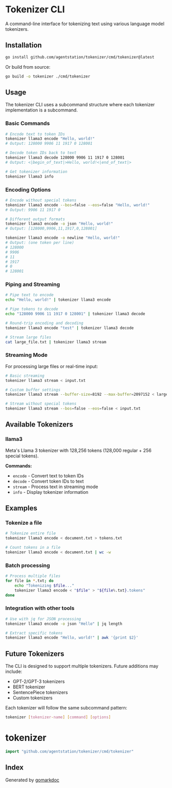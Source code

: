 # Tokenizer CLI

A command-line interface for tokenizing text using various language model tokenizers.

## Installation

```bash
go install github.com/agentstation/tokenizer/cmd/tokenizer@latest
```

Or build from source:

```bash
go build -o tokenizer ./cmd/tokenizer
```

## Usage

The tokenizer CLI uses a subcommand structure where each tokenizer implementation is a subcommand.

### Basic Commands

```bash
# Encode text to token IDs
tokenizer llama3 encode "Hello, world!"
# Output: 128000 9906 11 1917 0 128001

# Decode token IDs back to text
tokenizer llama3 decode 128000 9906 11 1917 0 128001
# Output: <|begin_of_text|>Hello, world!<|end_of_text|>

# Get tokenizer information
tokenizer llama3 info
```

### Encoding Options

```bash
# Encode without special tokens
tokenizer llama3 encode --bos=false --eos=false "Hello, world!"
# Output: 9906 11 1917 0

# Different output formats
tokenizer llama3 encode -o json "Hello, world!"
# Output: [128000,9906,11,1917,0,128001]

tokenizer llama3 encode -o newline "Hello, world!"
# Output: (one token per line)
# 128000
# 9906
# 11
# 1917
# 0
# 128001
```

### Piping and Streaming

```bash
# Pipe text to encode
echo "Hello, world!" | tokenizer llama3 encode

# Pipe tokens to decode
echo "128000 9906 11 1917 0 128001" | tokenizer llama3 decode

# Round-trip encoding and decoding
tokenizer llama3 encode "test" | tokenizer llama3 decode

# Stream large files
cat large_file.txt | tokenizer llama3 stream
```

### Streaming Mode

For processing large files or real-time input:

```bash
# Basic streaming
tokenizer llama3 stream < input.txt

# Custom buffer settings
tokenizer llama3 stream --buffer-size=8192 --max-buffer=2097152 < large_file.txt

# Stream without special tokens
tokenizer llama3 stream --bos=false --eos=false < input.txt
```

## Available Tokenizers

### llama3

Meta's Llama 3 tokenizer with 128,256 tokens (128,000 regular + 256 special tokens).

**Commands:**
- `encode` - Convert text to token IDs
- `decode` - Convert token IDs to text  
- `stream` - Process text in streaming mode
- `info` - Display tokenizer information

## Examples

### Tokenize a file

```bash
# Tokenize entire file
tokenizer llama3 encode < document.txt > tokens.txt

# Count tokens in a file
tokenizer llama3 encode < document.txt | wc -w
```

### Batch processing

```bash
# Process multiple files
for file in *.txt; do
    echo "Tokenizing $file..."
    tokenizer llama3 encode < "$file" > "${file%.txt}.tokens"
done
```

### Integration with other tools

```bash
# Use with jq for JSON processing
tokenizer llama3 encode -o json "Hello" | jq length

# Extract specific tokens
tokenizer llama3 encode "Hello, world!" | awk '{print $2}'
```

## Future Tokenizers

The CLI is designed to support multiple tokenizers. Future additions may include:
- GPT-2/GPT-3 tokenizers
- BERT tokenizer
- SentencePiece tokenizers
- Custom tokenizers

Each tokenizer will follow the same subcommand pattern:
```bash
tokenizer [tokenizer-name] [command] [options]
```

<!-- gomarkdoc:embed:start -->

<!-- Code generated by gomarkdoc. DO NOT EDIT -->

# tokenizer

```go
import "github.com/agentstation/tokenizer/cmd/tokenizer"
```

## Index



Generated by [gomarkdoc](<https://github.com/princjef/gomarkdoc>)


<!-- gomarkdoc:embed:end -->